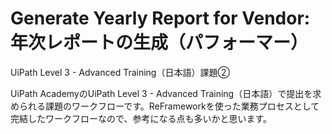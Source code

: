 # Generate Yearly Report for Vendor: 年次レポートの生成（パフォーマー）
UiPath Level 3 - Advanced Training（日本語）課題②

UiPath AcademyのUiPath Level 3 - Advanced Training（日本語）で提出を求められる課題のワークフローです。ReFrameworkを使った業務プロセスとして完結したワークフローなので、参考になる点も多いかと思います。
